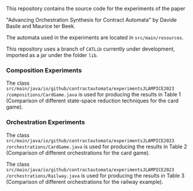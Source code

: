 This repository contains the source code for the experiments of the paper 

"Advancing Orchestration Synthesis for Contract Automata" by Davide Basile and Maurice ter Beek.

The automata used in the experiments are located in `src/main/resources`.

This repository uses a branch of `CATLib` currently under development, imported as a jar under the folder `lib`.


### Composition Experiments

The class `src/main/java/io/github/contractautomata/experimentsJLAMPICE2023
/compositions/CardGame.java` is used for producing the results in Table 1 (Comparison of different state-space reduction techniques for the card game).

### Orchestration Experiments

The class `src/main/java/io/github/contractautomata/experimentsJLAMPICE2023
/orchestrations/CardGame.java` is used for producing the results in Table 2 (Comparison of different orchestrations for the card game).

The class `src/main/java/io/github/contractautomata/experimentsJLAMPICE2023
/orchestrations/Railway.java` is used for producing the results in Table 3 (Comparison of different orchestrations for the railway example).
